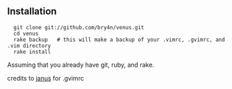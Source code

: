 Installation
-------------

```
  git clone git://github.com/bry4n/venus.git
  cd venus
  rake backup   # this will make a backup of your .vimrc, .gvimrc, and .vim directory 
  rake install
```

Assuming that you already have git, ruby, and rake.

credits to [janus](https://github.com/carlhuda/janus) for .gvimrc
